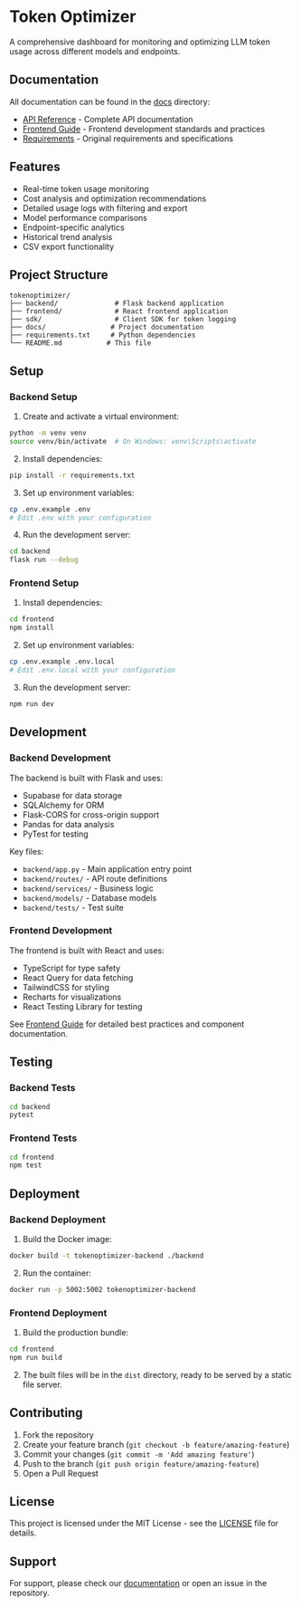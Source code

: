 # Token Optimizer

A comprehensive dashboard for monitoring and optimizing LLM token usage across different models and endpoints.

## Documentation

All documentation can be found in the [docs](docs/) directory:

- [API Reference](docs/api-reference.md) - Complete API documentation
- [Frontend Guide](docs/frontend-guide.md) - Frontend development standards and practices
- [Requirements](docs/requirements.md) - Original requirements and specifications

## Features

- Real-time token usage monitoring
- Cost analysis and optimization recommendations
- Detailed usage logs with filtering and export
- Model performance comparisons
- Endpoint-specific analytics
- Historical trend analysis
- CSV export functionality

## Project Structure

```
tokenoptimizer/
├── backend/              # Flask backend application
├── frontend/             # React frontend application
├── sdk/                  # Client SDK for token logging
├── docs/                # Project documentation
├── requirements.txt     # Python dependencies
└── README.md           # This file
```

## Setup

### Backend Setup

1. Create and activate a virtual environment:
```bash
python -m venv venv
source venv/bin/activate  # On Windows: venv\Scripts\activate
```

2. Install dependencies:
```bash
pip install -r requirements.txt
```

3. Set up environment variables:
```bash
cp .env.example .env
# Edit .env with your configuration
```

4. Run the development server:
```bash
cd backend
flask run --debug
```

### Frontend Setup

1. Install dependencies:
```bash
cd frontend
npm install
```

2. Set up environment variables:
```bash
cp .env.example .env.local
# Edit .env.local with your configuration
```

3. Run the development server:
```bash
npm run dev
```

## Development

### Backend Development

The backend is built with Flask and uses:
- Supabase for data storage
- SQLAlchemy for ORM
- Flask-CORS for cross-origin support
- Pandas for data analysis
- PyTest for testing

Key files:
- `backend/app.py` - Main application entry point
- `backend/routes/` - API route definitions
- `backend/services/` - Business logic
- `backend/models/` - Database models
- `backend/tests/` - Test suite

### Frontend Development

The frontend is built with React and uses:
- TypeScript for type safety
- React Query for data fetching
- TailwindCSS for styling
- Recharts for visualizations
- React Testing Library for testing

See [Frontend Guide](docs/frontend-guide.md) for detailed best practices and component documentation.

## Testing

### Backend Tests

```bash
cd backend
pytest
```

### Frontend Tests

```bash
cd frontend
npm test
```

## Deployment

### Backend Deployment

1. Build the Docker image:
```bash
docker build -t tokenoptimizer-backend ./backend
```

2. Run the container:
```bash
docker run -p 5002:5002 tokenoptimizer-backend
```

### Frontend Deployment

1. Build the production bundle:
```bash
cd frontend
npm run build
```

2. The built files will be in the `dist` directory, ready to be served by a static file server.

## Contributing

1. Fork the repository
2. Create your feature branch (`git checkout -b feature/amazing-feature`)
3. Commit your changes (`git commit -m 'Add amazing feature'`)
4. Push to the branch (`git push origin feature/amazing-feature`)
5. Open a Pull Request

## License

This project is licensed under the MIT License - see the [LICENSE](LICENSE) file for details.

## Support

For support, please check our [documentation](docs/) or open an issue in the repository. 
